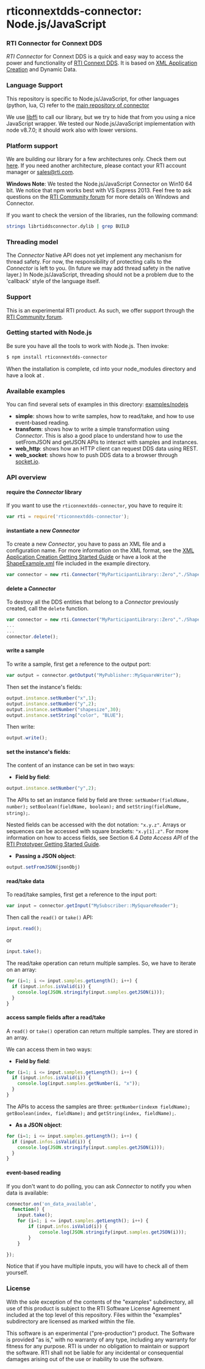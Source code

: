 rticonnextdds-connector: Node.js/JavaScript
=======

### RTI Connector for Connext DDS
*RTI Connector* for Connext DDS is a quick and easy way to access the power and
functionality of [RTI Connext DDS](http://www.rti.com/products/index.html).
It is based on [XML Application Creation](https://community.rti.com/static/documentation/connext-dds/5.3.1/doc/manuals/connext_dds/xml_application_creation/RTI_ConnextDDS_CoreLibraries_XML_AppCreation_GettingStarted.pdf) and Dynamic Data.

### Language Support
This repository is specific to Node.js/JavaScript, for other languages (python, lua, C) refer to the [main repository of connector](https://github.com/rticommunity/rticonnextdds-connector)

We use [libffi](https://github.com/node-ffi/node-ffi) to call our library, but we try to hide that from you using a nice JavaScript wrapper. We tested our Node.js/JavaScript implementation with node v8.7.0; it should work also with lower versions.

### Platform support
We are building our library for a few architectures only. Check them out [here](https://github.com/rticommunity/rticonnextdds-connector/tree/master/lib). If you need another architecture, please contact your RTI account manager or sales@rti.com.

**Windows Note**: We tested the Node.js/JavaScript Connector on Win10 64 bit. We notice that npm works best with VS Express 2013.
Feel free to ask questions on the [RTI Community forum](https://community.rti.com/forums/technical-questions) for more details on Windows and Connector.

If you want to check the version of the libraries, run the following command:

``` bash
strings librtiddsconnector.dylib | grep BUILD
```

### Threading model
The *Connector* Native API does not yet implement any mechanism for thread safety. For now, the responsibility of protecting calls to the *Connector* is left to you. (In future we may add thread safety in the native layer.)
In Node.js/JavaScript, threading should not be a problem due to the 'callback' style of the language itself.

### Support
This is an experimental RTI product. As such, we offer support through the [RTI Community forum](https://community.rti.com/forums/technical-questions).

### Getting started with Node.js
Be sure you have all the tools to work with Node.js. Then invoke:

``` bash
$ npm install rticonnextdds-connector
```

When the installation is complete, cd into your node_modules directory and have a look at .


### Available examples
You can find several sets of examples in this directory: [examples/nodejs](examples/nodejs)

 * **simple**: shows how to write samples, how to read/take, and how to use event-based reading.
 * **transform**: shows how to write a simple transformation using *Connector*. This is also a good place to understand how to use the setFromJSON and getJSON APIs to interact with samples and instances.
 * **web_http**: shows how an HTTP client can request DDS data using REST.
 * **web_socket**: shows how to push DDS data to a browser through [socket.io](https://github.com/Automattic/socket.io).

### API overview
#### require the *Connector* library
If you want to use the `rticonnextdds-connector`, you have to require it:

```js
var rti = require('rticonnextdds-connector');
```

#### instantiate a new *Connector*
To create a new *Connector*, you have to pass an XML file and a configuration name. For more information on
the XML format, see the [XML Application Creation Getting Started Guide](https://community.rti.com/static/documentation/connext-dds/5.3.1/doc/manuals/connext_dds/xml_application_creation/RTI_ConnextDDS_CoreLibraries_XML_AppCreation_GettingStarted.pdf) or
have a look at the [ShapeExample.xml](examples/nodejs/ShapeExample.xml) file included in the example directory.   

```js
var connector = new rti.Connector("MyParticipantLibrary::Zero","./ShapeExample.xml");
```

#### delete a *Connector*
To destroy all the DDS entities that belong to a *Connector* previously created, call the ```delete``` function.

```js
var connector = new rti.Connector("MyParticipantLibrary::Zero","./ShapeExample.xml");
...
...
connector.delete();
```

#### write a sample
To write a sample, first get a reference to the output port:

```js
var output = connector.getOutput("MyPublisher::MySquareWriter");
```

Then set the instance's fields:

```js
output.instance.setNumber("x",1);
output.instance.setNumber("y",2);
output.instance.setNumber("shapesize",30);
output.instance.setString("color", "BLUE");
```

Then write:

```js
output.write();
```

#### set the instance's fields:
The content of an instance can be set in two ways:

 * **Field by field**:

```js
output.instance.setNumber("y",2);
```

The APIs to set an instance field by field are three: `setNumber(fieldName, number);` `setBoolean(fieldName, boolean);` and `setString(fieldName, string);`.

Nested fields can be accessed with the dot notation: `"x.y.z"`. Arrays or sequences can be accessed with square brackets: `"x.y[1].z"`. For more information on how to access
fields, see Section 6.4 *Data Access API* of the
[RTI Prototyper Getting Started Guide](https://community.rti.com/static/documentation/connext-dds/5.3.1/doc/manuals/connext_dds/prototyper/RTI_ConnextDDS_CoreLibraries_Prototyper_GettingStarted.pdf).


 * **Passing a JSON object**:

```js
output.setFromJSON(jsonObj)
```


#### read/take data
To read/take samples, first get a reference to the input port:

```js
var input = connector.getInput("MySubscriber::MySquareReader");
```

Then call the `read()` or `take()` API:

```js
input.read();
```

 or

```js
input.take();
```

The read/take operation can return multiple samples. So, we have to iterate on an array:

```js
for (i=1; i <= input.samples.getLength(); i++) {
  if (input.infos.isValid(i)) {
    console.log(JSON.stringify(input.samples.getJSON(i)));
  }
}
```

#### access sample fields after a read/take
A `read()` or `take()` operation can return multiple samples. They are stored in an array.

We can access them in two ways:

 * **Field by field**:

 ```js
 for (i=1; i <= input.samples.getLength(); i++) {
   if (input.infos.isValid(i)) {
     console.log(input.samples.getNumber(i, "x"));
   }
 }
 ```

 The APIs to access the samples are three: `getNumber(indexm fieldName);` `getBoolean(index, fieldName);` and `getString(index, fieldName);`.

 * **As a JSON object**:

 ```js
 for (i=1; i <= input.samples.getLength(); i++) {
   if (input.infos.isValid(i)) {
     console.log(JSON.stringify(input.samples.getJSON(i)));
   }
 }
 ```

#### event-based reading

 If you don't want to do polling, you can ask *Connector* to notify you when data is available:

 ```js
 connector.on('on_data_available',
   function() {
     input.take();
     for (i=1; i <= input.samples.getLength(); i++) {
         if (input.infos.isValid(i)) {
             console.log(JSON.stringify(input.samples.getJSON(i)));
         }
     }

});
```

Notice that if you have multiple inputs, you will have to check all of them yourself.  

### License
With the sole exception of the contents of the "examples" subdirectory, all use of this product is subject to the RTI Software License Agreement included at the top level of this repository. Files within the "examples" subdirectory are licensed as marked within the file.

This software is an experimental ("pre-production") product. The Software is provided "as is," with no warranty of any type, including any warranty for fitness for any purpose. RTI is under no obligation to maintain or support the software. RTI shall not be liable for any incidental or consequential damages arising out of the use or inability to use the software.
